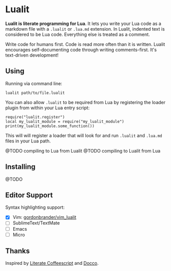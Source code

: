 # Lualit

**Lualit is literate programming for Lua**. It lets you write your Lua code as a
markdown file with a `.lualit` or `.lua.md` extension. In Lualit, indented
text is considered to be Lua code. Everything else is treated as a comment.

Write code for humans first. Code is read more often than it is written. Lualit encourages self-documenting code through writing comments-first.
It's text-driven development!

## Using

Running via command line:

    lualit path/to/file.lualit

You can also allow `.lualit` to be required from Lua by registering the loader plugin from within your Lua entry script:

    require("lualit.register")
    local my_lualit_module = require("my_lualit_module")
    print(my_lualit_module.some_function())

This will will register a loader that will look for and run `.lualit` and
`.lua.md` files in your Lua path.

@TODO compiling to Lua from Lualit
@TODO compiling to Lualit from Lua

## Installing

@TODO

## Editor Support

Syntax highlighting support:

- [x] Vim: [gordonbrander/vim_lualit](github.com/gordonbrander/vim_lualit)
- [ ] SublimeText/TextMate
- [ ] Emacs
- [ ] Micro

## Thanks

Inspired by [Literate Coffeescript](https://github.com/jashkenas/coffeescript/issues/1786) and [Docco](https://jashkenas.github.io/docco/).